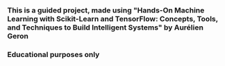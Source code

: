 ### This is a guided project, made using "Hands-On Machine Learning with Scikit-Learn and TensorFlow: Concepts, Tools, and Techniques to Build Intelligent Systems" by Aurélien Geron
### Educational purposes only
